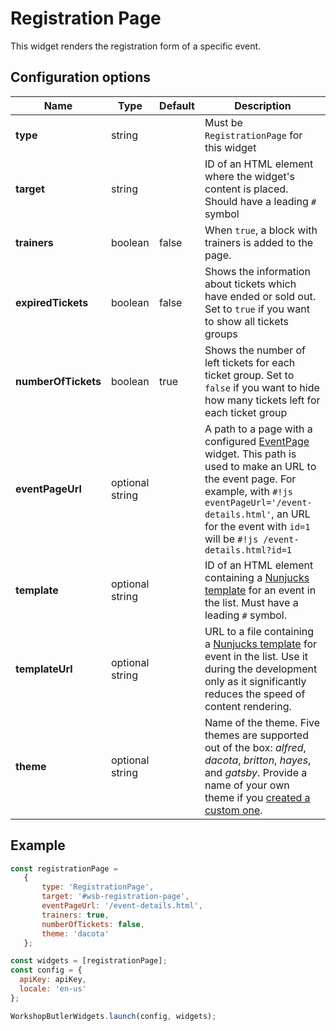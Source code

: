# Registration Page

This widget renders the registration form of a specific event.

## Configuration options

| Name | Type | Default | Description |
|------|------|---------|-------------|
| **type** | string | | Must be `RegistrationPage` for this widget |
| **target** | string | | ID of an HTML element where the widget's content is placed. Should have a leading `#` symbol |
| **trainers** | boolean | false | When `true`, a block with trainers is added to the page. |
| **expiredTickets** | boolean | false | Shows the information about tickets which have ended or sold out. Set to `true` if you want to show all tickets groups |
| **numberOfTickets** | boolean | true | Shows the number of left tickets for each ticket group. Set to `false` if you want to hide how many tickets left for each ticket group |
| **eventPageUrl** | optional string | | A path to a page with a configured [EventPage](event-page.md) widget. This path is used to make an URL to the event page. For example, with `#!js eventPageUrl='/event-details.html'`, an URL for the event with `id=1` will be `#!js /event-details.html?id=1`
| **template** | optional string || ID of an HTML element containing a [Nunjucks template](https://mozilla.github.io/nunjucks/) for an event in the list. Must have a leading `#` symbol. |
| **templateUrl** | optional string || URL to a file containing a [Nunjucks template](https://mozilla.github.io/nunjucks/) for event in the list. Use it during the development only as it significantly reduces the speed of content rendering. |
| **theme** | optional string || Name of the theme. Five themes are supported out of the box: *alfred*, *dacota*, *britton*, *hayes*, and *gatsby*. Provide a name of your own theme if you [created a custom one](../../themes/custom-theme.md). |

## Example

```javascript
const registrationPage = 
   {
       type: 'RegistrationPage',
       target: '#wsb-registration-page',
       eventPageUrl: '/event-details.html',
       trainers: true,
       numberOfTickets: false,
       theme: 'dacota'
   };

const widgets = [registrationPage];
const config = {
  apiKey: apiKey,
  locale: 'en-us'
};

WorkshopButlerWidgets.launch(config, widgets);

```
